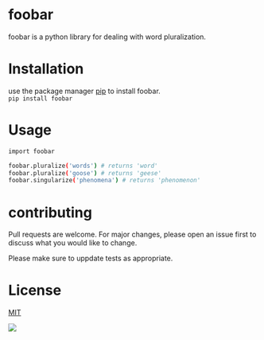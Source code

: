 # foobar
foobar is a python library for dealing with word pluralization.
# Installation
use the package manager [pip](pip) to install foobar.\
`pip install foobar`
# Usage
```bash
import foobar

foobar.pluralize('words') # returns 'word'
foobar.pluralize('goose') # returns 'geese'
foobar.singularize('phenomena') # returns 'phenomenon'
```
# contributing
Pull requests are welcome. For major changes, please open an issue first to discuss what you would like to change.

Please make sure to uppdate tests as appropriate.

# License
[MIT]()

![](https://github.com/Mostafa-YMS/VCS.2/blob/main/imgs/Screenshot%20from%202021-10-12%2013-23-45.png)